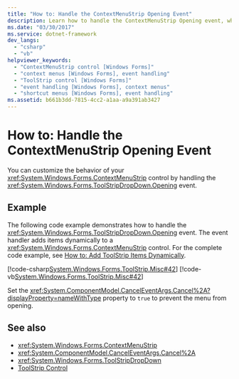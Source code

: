 ```yaml
---
title: "How to: Handle the ContextMenuStrip Opening Event"
description: Learn how to handle the ContextMenuStrip Opening event, which adds items dynamically to a ContextMenuStrip control.
ms.date: "03/30/2017"
ms.service: dotnet-framework
dev_langs: 
  - "csharp"
  - "vb"
helpviewer_keywords: 
  - "ContextMenuStrip control [Windows Forms]"
  - "context menus [Windows Forms], event handling"
  - "ToolStrip control [Windows Forms]"
  - "event handling [Windows Forms], context menus"
  - "shortcut menus [Windows Forms], event handling"
ms.assetid: b661b3dd-7815-4cc2-a1aa-a9a391ab3427
---
```

# How to: Handle the ContextMenuStrip Opening Event

You can customize the behavior of your <xref:System.Windows.Forms.ContextMenuStrip> control by handling the <xref:System.Windows.Forms.ToolStripDropDown.Opening> event.

## Example

The following code example demonstrates how to handle the <xref:System.Windows.Forms.ToolStripDropDown.Opening> event. The event handler adds items dynamically to a <xref:System.Windows.Forms.ContextMenuStrip> control. For the complete code example, see [How to: Add ToolStrip Items Dynamically](how-to-add-toolstrip-items-dynamically.md).

[!code-csharp[System.Windows.Forms.ToolStrip.Misc#42](~/samples/snippets/csharp/VS_Snippets_Winforms/System.Windows.Forms.ToolStrip.Misc/CS/Program.cs#42)]
[!code-vb[System.Windows.Forms.ToolStrip.Misc#42](~/samples/snippets/visualbasic/VS_Snippets_Winforms/System.Windows.Forms.ToolStrip.Misc/VB/Program.vb#42)]

Set the <xref:System.ComponentModel.CancelEventArgs.Cancel%2A?displayProperty=nameWithType> property to `true` to prevent the menu from opening.

## See also

- <xref:System.Windows.Forms.ContextMenuStrip>
- <xref:System.ComponentModel.CancelEventArgs.Cancel%2A>
- <xref:System.Windows.Forms.ToolStripDropDown>
- [ToolStrip Control](toolstrip-control-windows-forms.md)
